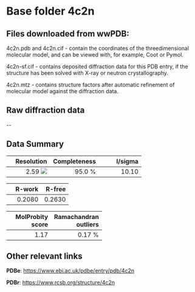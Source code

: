# Base folder 4c2n

## Files downloaded from wwPDB:

4c2n.pdb and 4c2n.cif - contain the coordinates of the threedimensional molecular model, and can be viewed with, for example, Coot or Pymol.

4c2n-sf.cif - contains deposited diffraction data for this PDB entry, if the structure has been solved with X-ray or neutron crystallography.

4c2n.mtz - contains structure factors after automatic refinement of molecular model against the diffraction data.

## Raw diffraction data

--<br> 

## Data Summary
|   | Resolution | Completeness| I/sigma |
|---|-------------:|----------------:|--------------:|
|   |2.59 ![](https://github.com/thorn-lab/coronavirus_structural_task_force/blob/master/outreach/ang.svg)|95.0  %|<img width=50/>10.10|

|   | **R-work**| **R-free**   
|---|-------------:|----------------:|           
||0.2080|0.2630|

|   |**MolProbity<br>score**| **Ramachandran<br>outliers** 
|---|-------------:|----------------:|
||1.17|0.17 %|

## Other relevant links 
**PDBe**:  https://www.ebi.ac.uk/pdbe/entry/pdb/4c2n
 
**PDBr**: https://www.rcsb.org/structure/4c2n 

